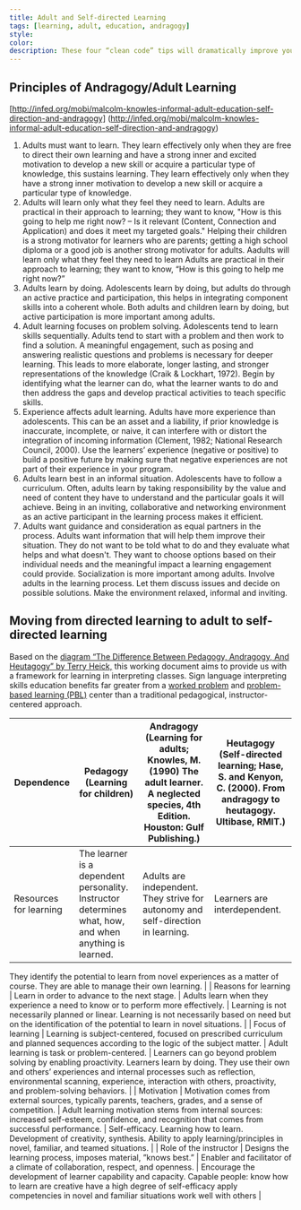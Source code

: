 ```yaml
---
title: Adult and Self-directed Learning
tags: [learning, adult, education, andragogy]
style: 
color: 
description: These four “clean code” tips will dramatically improve your engineering team’s productivity
---
```


## Principles of Andragogy/Adult Learning
[http://infed.org/mobi/malcolm-knowles-informal-adult-education-self-direction-and-andragogy] (http://infed.org/mobi/malcolm-knowles-informal-adult-education-self-direction-and-andragogy)

1. Adults must want to learn. They learn effectively only when they are free to direct their own learning and have a strong inner and excited motivation to develop a new skill or acquire a particular type of knowledge, this sustains learning. They learn effectively only when they have a strong inner motivation to develop a new skill or acquire a particular type of knowledge.
2. Adults will learn only what they feel they need to learn. Adults are practical in their approach to learning; they want to know, "How is this going to help me right now? – Is it relevant (Content, Connection and Application) and does it meet my targeted goals." Helping their children is a strong motivator for learners who are parents; getting a high school diploma or a good job is another strong motivator for adults. Aadults will learn only what they feel they need to learn Adults are practical in their approach to learning; they want to know, “How is this going to help me right now?”
3. Adults learn by doing. Adolescents learn by doing, but adults do through an active practice and participation, this helps in integrating component skills into a coherent whole. Both adults and children learn by doing, but active participation is more important among adults.
4. Adult learning focuses on problem solving. Adolescents tend to learn skills sequentially. Adults tend to start with a problem and then work to find a solution. A meaningful engagement, such as posing and answering realistic questions and problems is necessary for deeper learning. This leads to more elaborate, longer lasting, and stronger representations of the knowledge (Craik & Lockhart, 1972). Begin by identifying what the learner can do, what the learner wants to do and then address the gaps and develop practical activities to teach specific skills.
5. Experience affects adult learning. Adults have more experience than adolescents. This can be an asset and a liability, if prior knowledge is inaccurate, incomplete, or naive, it can interfere with or distort the integration of incoming information (Clement, 1982; National Research Council, 2000). Use the learners’ experience (negative or positive) to build a positive future by making sure that negative experiences are not part of their experience in your program.
6. Adults learn best in an informal situation. Adolescents have to follow a curriculum. Often, adults learn by taking responsibility by the value and need of content they have to understand and the particular goals it will achieve. Being in an inviting, collaborative and networking environment as an active participant in the learning process makes it efficient.
7. Adults want guidance and consideration as equal partners in the process. Adults want information that will help them improve their situation. They do not want to be told what to do and they evaluate what helps and what doesn't. They want to choose options based on their individual needs and the meaningful impact a learning engagement could provide. Socialization is more important among adults. Involve adults in the learning process. Let them discuss issues and decide on possible solutions. Make the environment relaxed, informal and inviting.

## Moving from directed learning to adult to self-directed learning
Based on the [diagram “The Difference Between Pedagogy, Andragogy, And Heutagogy” by Terry Heick,](http://www.teachthought.com/pedagogy/a-primer-in-heutagogy-and-self-directed-learning) this working document aims to provide us with a framework for learning in interpreting classes. Sign language interpreting skills education benefits far greater from a [worked problem](https://en.m.wikipedia.org/wiki/Worked-example_effect) and [problem-based learning (PBL)](https://en.m.wikipedia.org/wiki/Problem-based_learning) center than a traditional pedagogical, instructor-centered approach.

 | Dependence | Pedagogy (Learning for children) | Andragogy (Learning for adults; Knowles, M. (1990) The adult learner. A neglected species, 4th Edition. Houston: Gulf Publishing.) | Heutagogy (Self-directed learning; Hase, S. and Kenyon, C. (2000). From andragogy to heutagogy. Ultibase, RMIT.) | 
 | --- | --- | --- | --- | 
 | Resources for learning | The learner is a dependent personality. Instructor determines what, how, and when anything is learned. | Adults are independent. They strive for autonomy and self-direction in learning. | Learners are interdependent.
They identify the potential to learn from novel experiences as a matter of course.
They are able to manage their own learning. | 
 | Reasons for learning | Learn in order to advance to the next stage. | Adults learn when they experience a need to know or to perform more effectively. | Learning is not necessarily planned or linear.
Learning is not necessarily based on need but on the identification of the potential to learn in novel situations. | 
 | Focus of learning | Learning is subject-centered, focused on prescribed curriculum and planned sequences according to the logic of the subject matter. | Adult learning is task or problem-centered. | Learners can go beyond problem solving by enabling proactivity.
Learners learn by doing. They use their own and others’ experiences and internal processes such as reflection, environmental scanning, experience, interaction with others, proactivity, and problem-solving behaviors. | 
 | Motivation | Motivation comes from external sources, typically parents, teachers, grades, and a sense of competition. | Adult learning motivation stems from internal sources: increased self-esteem, confidence, and recognition that comes from successful performance. | Self-efficacy.
Learning how to learn.
Development of creativity, synthesis.
Ability to apply learning/principles in novel, familiar, and teamed situations. | 
 | Role of the instructor | Designs the learning process, imposes material, ”knows best.” | Enabler and facilitator of a climate of collaboration, respect, and openness. | Encourage the development of learner capability and capacity. Capable people:
know how to learn
are creative
have a high degree of self-efficacy
apply competencies in novel and familiar situations
work well with others | 